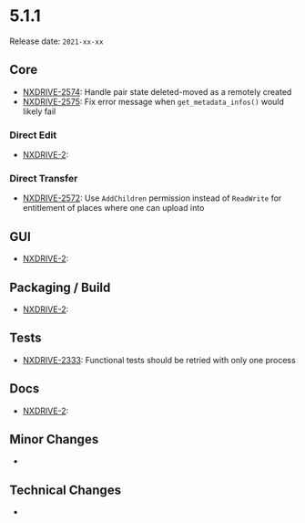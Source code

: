 # 5.1.1

Release date: `2021-xx-xx`

## Core

- [NXDRIVE-2574](https://jira.nuxeo.com/browse/NXDRIVE-2574): Handle pair state deleted-moved as a remotely created
- [NXDRIVE-2575](https://jira.nuxeo.com/browse/NXDRIVE-2575): Fix error message when `get_metadata_infos()` would likely fail

### Direct Edit

- [NXDRIVE-2](https://jira.nuxeo.com/browse/NXDRIVE-2):

### Direct Transfer

- [NXDRIVE-2572](https://jira.nuxeo.com/browse/NXDRIVE-2572): Use `AddChildren` permission instead of `ReadWrite` for entitlement of places where one can upload into

## GUI

- [NXDRIVE-2](https://jira.nuxeo.com/browse/NXDRIVE-2):

## Packaging / Build

- [NXDRIVE-2](https://jira.nuxeo.com/browse/NXDRIVE-2):

## Tests

- [NXDRIVE-2333](https://jira.nuxeo.com/browse/NXDRIVE-2333): Functional tests should be retried with only one process

## Docs

- [NXDRIVE-2](https://jira.nuxeo.com/browse/NXDRIVE-2):

## Minor Changes

-

## Technical Changes

-

